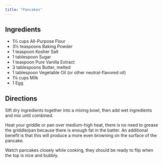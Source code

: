 ```yaml
---
title: "Pancakes"
---
```


## Ingredients

- 1½ cups All-Purpose Flour
- 3½ teaspoons Baking Powder
- 1 teaspoon Kosher Salt
- 1 tablespoon Sugar
- 1 teaspoon Pure Vanilla Extract
- 3 tablespoons Butter, melted
- 1 tablespoon Vegetable Oil (or other neutral-flavored oil)
- 1¼ cups Milk
- 1 Egg

## Directions

Sift dry ingredients together into a mixing bowl, then add wet ingredients and mix until combined.

Heat your griddle or pan over medium-high heat, there is no need to grease the griddle/pan because there is enough fat in the batter. An additional benefit is that this will produce a more even browning on the surface of the pancake.

Watch pancakes closely while cooking, they should be ready to flip when the top is nice and bubbly.
